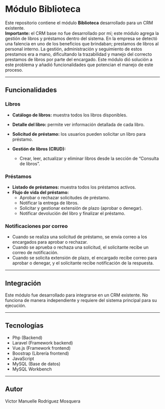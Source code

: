 # Módulo Biblioteca 

Este repositorio contiene el módulo **Biblioteca** desarrollado para un CRM existente.  
**Importante:** el CRM base no fue desarrollado por mí; este módulo agrega la gestión de libros y préstamos dentro del sistema.
En la empresa se detectó una falencia en uno de los beneficios que brindaban; prestamos de libros al personal interno.
La gestión, administración y seguimiento de estos prestamos era a mano, dificultando la trazabilidad y manejo del correcto prestamos de libros por parte del encargado.
Este módulo dió solución a este problema y añadió funcionalidades que potencian el manejo de este proceso.

---

## Funcionalidades

### Libros
- **Catálogo de libros:** muestra todos los libros disponibles.  
- **Detalle del libro:** permite ver información detallada de cada libro.  
- **Solicitud de préstamo:** los usuarios pueden solicitar un libro para préstamo.  

- **Gestión de libros (CRUD):**  
  - Crear, leer, actualizar y eliminar libros desde la sección de “Consulta de libros”.

### Préstamos
- **Listado de préstamos:** muestra todos los préstamos activos.  
- **Flujo de vida del préstamo:**
  - Aprobar o rechazar solicitudes de préstamo.  
  - Notificar la entrega de libros.  
  - Solicitar y gestionar extensión de plazo (aprobar o denegar).  
  - Notificar devolución del libro y finalizar el préstamo.

### Notificaciones por correo
- Cuando se realiza una solicitud de préstamo, se envía correo a los encargados para aprobar o rechazar.  
- Cuando se aprueba o rechaza una solicitud, el solicitante recibe un correo de notificación.  
- Cuando se solicita extensión de plazo, el encargado recibe correo para aprobar o denegar, y el solicitante recibe notificación de la respuesta.

---

## Integración
Este módulo fue desarrollado para integrarse en un CRM existente. No funciona de manera independiente y requiere del sistema principal para su ejecución.

---

## Tecnologías
- Php (Backend)
- Laravel (Framework backend)  
- Vue.js (Framework frontend)
- Boostrap (Librería frontend)
- JavaScript
- MySQL (Base de datos)
- MySQL Workbench

---

## Autor
Victor Manuelle Rodriguez Mosquera
